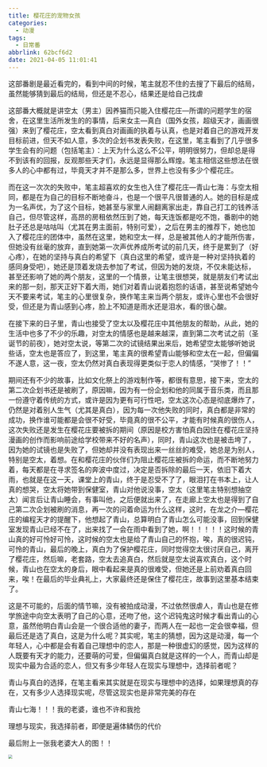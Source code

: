 ```yaml
---
title: 樱花庄的宠物女孩
categories:
  - 动漫
tags:
  - 日常番
abbrlink: 62bcf6d2
date: 2021-04-05 11:01:41
---
```


这部番剧是最近看完的，看到中间的时候，笔主就忍不住的去搜了下最后的结局，虽然能够猜到最后的结局，但还是不忍心，结果还是给自己找虐

这部番大概就是讲空太（男主）因养猫而只能入住樱花庄—所谓的问题学生的宿舍，在这里生活所发生的的事情，后来女主—真白（国外女孩，超级天才，画画很强）来到了樱花庄，空太看到真白对画画的执着与认真，也是对着自己的游戏开发目标前进，但天不如人意，多次的企划书发表失败，在这里，笔主看到了几乎很多学生会有的问题（包括笔主）：上天为什么这么不公平，明明很努力，但却总是得不到该有的回报，反观那些天才们，永远是显得那么辉煌。笔主相信这些想法在很多人的心中都有过，毕竟天才并不是那么多，世界上也没有多少个樱花庄。<!--more-->

而在这一次次的失败中，笔主超喜欢的女生也入住了樱花庄—青山七海：与空太相同，都是在为自己的目标不断地奋斗，也是一个很平凡很普通的人。她的目标是成为一名声优，为了这个目标，她甚至与家里人闹翻离家出走，靠自己打工的钱养活自己，但尽管这样，高昂的房租依然压到了她，每天连饭都是吃不饱，番剧中的她肚子还总是咕咕叫（尤其在男主面前，特别可爱），之后在男主的推荐下，她也加入了樱花庄的团体中，虽然在这里，她和空太一样，总是被其他人的才能所伤害，但她没有丝毫的放弃，直到她第一次声优养成所考试的前几天，终于是累到了（好心疼），在她的坚持与真白的希望下（真白这里的希望，或许是一种对坚持执着的感同身受吧），她还是顶着发烧去参加了考试，但因为她的发烧，不仅未能达标，甚至还影响了她的两个朋友，这里的一个情景，让笔主很想哭，就是朋友们考试出来的那一刻，那天正好下着大雨，她们对着青山说着抱怨的话语，甚至说希望她今天不要来考试，笔主的心里很复杂，换作笔主来当两个朋友，或许心里也不会很好受，但还是为青山感到心疼，脸上不知道是雨水还是泪水，看的很心酸。

在接下来的日子里，青山也接受了空太以及樱花庄中其他朋友的帮助，从此，她的生活中也多了不少的乐趣，对空太的情感也是越来越深，直到第二次考试之前（圣诞节的前夜），她对空太说，等第二次的试镜结果出来后，她希望空太能够听她说些话，空太也是答应了，到这里，笔主真的很希望青山能够和空太在一起，但偏偏不遂人意，这一夜，空太仍然对真白表现得更类似于恋人的情感，“哭惨了！！”

期间还有不少的故事，比如文化祭上的游戏制作等，都很有意思，接下来，空太的第二次企划书还是被刷了，原因嘛，因为有一份企划和他的同属于音乐类，而且那一份遵守着传统的方式，或许是因为更有可行性吧，空太这次心态是彻底爆炸了，仍然是对着别人生气（尤其是真白），因为每一次他失败的同时，真白都是非常的成功，换作谁可能都是会很不好受，毕竟真的很不公平，才能有时候真的很伤人，这次失败还是发生在樱花庄要被拆的期间（原因是校方害怕真白因住在樱花庄坚持漫画的创作而影响前途给学校带来不好的名声），同时，青山这次也是被击垮了，因为她的试镜也是失败了，但她却并没有表现出来一丝丝的难受，她总是为别人，特别是空太，着想。在和樱花庄的伙伴们为阻止樱花庄被拆的命运，而不断地努力着，每天都是在寻求签名的奔波中度过，决定是否拆除的最后一天，依旧下着大雨，也就是在这一天，课堂上的青山，终于是忍受不了了，眼泪打在书本上，让人真的想哭，空太将她带到保健室，青山对他说没事，空太（这里笔主特别想抽空太）闻言后让青山睡会，有事叫他，之后便就出来了，在走廊上空太也是得到了自己第二次企划被刷的消息，再一次的问着命运为什么这样，这时，在龙之介—樱花庄的编程天才的提醒下，他想起了青山，总算明白了青山怎么可能没事，回到保健室发现青山已经不在了，出来找了一会在雨中看到了她，啊！！！！！这时候的青山真的好可怜好可怜，这时候的空太也是给了青山自己的怀抱，唉，真的很迟钝，可怜的青山，最后的晚上，真白为了保护樱花庄，同时觉得空太很讨厌自己，离开了樱花庄，然后嘛，老套路，空太去追真白，然后就是空太说喜欢真白，这个时候，青山也在空太的身后，眼中看起来是真的很难受，但她还是上前劝着真白回来，唉！在最后的毕业典礼上，大家最终还是保住了樱花庄，故事到这里基本结束了。

这是不可能的，后面的情节嘛，没有被拍成动漫，不过依然很虐人，青山也是在修学旅途中向空太表明了自己的心意，还吻了他，这个迟钝鬼这时候才看出青山的心意，虽然他明白青山会是一个很合适他的妻子，而两人在一起也一定会很幸福，但最后还是选了真白，这是为什么呢？其实呢，笔主的猜想，因为这是动漫，每一个年轻人，心中都是会有着自己理想中的恋人，那是一种很虚幻的感觉，因为这样的人既要有天才的能力，还要萌的可爱，但偏偏真白就是这样的一个人，而青山却是现实中最为合适的恋人，但又有多少年轻人在现实与理想中，选择前者呢？

青山与真白的选择，在笔主看来其实就是在现实与理想中的选择，如果理想真的存在，又有多少人选择现实呢，尽管这现实也是非常完美的存在

青山七海！！！我的老婆，谁也不许和我抢

理想与现实，我选择前者，即便是遍体鳞伤的代价

最后附上一张我老婆大人的图！！

<img src="https://cdn.makiru.top/images/zhenbai.jpeg" style="zoom:50%;" />

